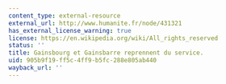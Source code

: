 ```yaml
---
content_type: external-resource
external_url: http://www.humanite.fr/node/431321
has_external_license_warning: true
license: https://en.wikipedia.org/wiki/All_rights_reserved
status: ''
title: Gainsbourg et Gainsbarre reprennent du service.
uid: 905b9f19-ff5c-4ff9-b5fc-288e805ab440
wayback_url: ''
---
```

